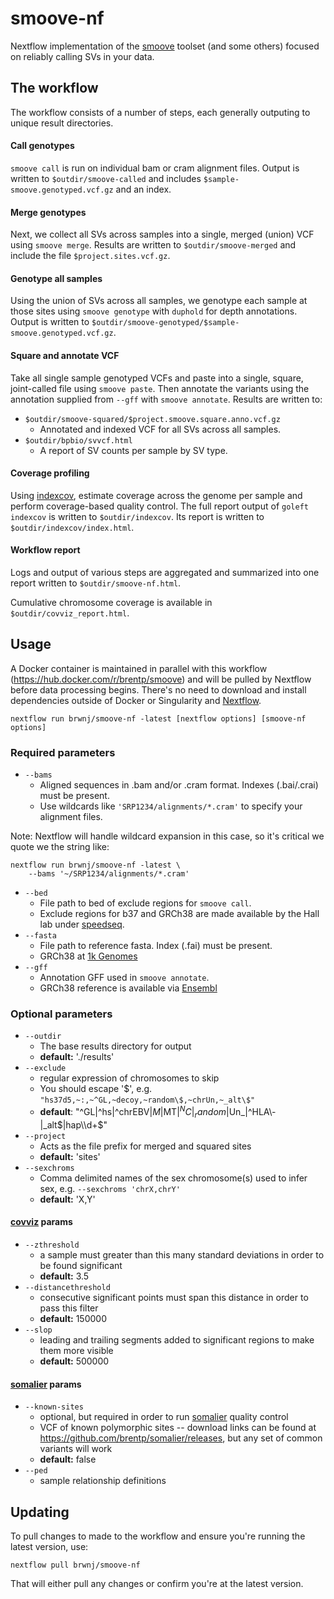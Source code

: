 # smoove-nf

Nextflow implementation of the [smoove](https://github.com/brentp/smoove) toolset (and some others) focused on reliably calling SVs in your data.

## The workflow

The workflow consists of a number of steps, each generally outputing to unique result directories.

#### Call genotypes

`smoove call` is run on individual bam or cram alignment files. Output is written to `$outdir/smoove-called` and includes `$sample-smoove.genotyped.vcf.gz` and an index.

#### Merge genotypes

Next, we collect all SVs across samples into a single, merged (union) VCF using `smoove merge`. Results are written to `$outdir/smoove-merged` and include the file `$project.sites.vcf.gz`.

#### Genotype all samples

Using the union of SVs across all samples, we genotype each sample at those sites using `smoove genotype` with `duphold` for depth annotations. Output is written to `$outdir/smoove-genotyped/$sample-smoove.genotyped.vcf.gz`.

#### Square and annotate VCF

Take all single sample genotyped VCFs and paste into a single, square, joint-called file using `smoove paste`. Then annotate the variants using the annotation supplied from `--gff` with `smoove annotate`. Results are written to:

+ `$outdir/smoove-squared/$project.smoove.square.anno.vcf.gz`
	+ Annotated and indexed VCF for all SVs across all samples.
+ `$outdir/bpbio/svvcf.html`
	+ A report of SV counts per sample by SV type.

#### Coverage profiling

Using [indexcov](https://github.com/brentp/goleft/tree/master/indexcov), estimate coverage across the genome per sample and perform coverage-based quality control. The full report output of `goleft indexcov` is written to `$outdir/indexcov`. Its report is written to `$outdir/indexcov/index.html`.

#### Workflow report

Logs and output of various steps are aggregated and summarized into one report written to `$outdir/smoove-nf.html`.

Cumulative chromosome coverage is available in `$outdir/covviz_report.html`.

## Usage

A Docker container is maintained in parallel with this workflow (https://hub.docker.com/r/brentp/smoove) and will be pulled by Nextflow before data processing begins. There's no need to download and install dependencies outside of Docker or Singularity and [Nextflow](https://www.nextflow.io/).

```
nextflow run brwnj/smoove-nf -latest [nextflow options] [smoove-nf options]
```

### Required parameters

+ `--bams`
	+ Aligned sequences in .bam and/or .cram format. Indexes (.bai/.crai) must be
present.
	+ Use wildcards like `'SRP1234/alignments/*.cram'` to specify your alignment files.

Note: Nextflow will handle wildcard expansion in this case, so it's critical we quote we the string like:

```
nextflow run brwnj/smoove-nf -latest \
	--bams '~/SRP1234/alignments/*.cram'
```

+ `--bed`
	+ File path to bed of exclude regions for `smoove call`.
	+ Exclude regions for b37 and GRCh38 are made available by the Hall lab under [speedseq](https://github.com/hall-lab/speedseq/tree/master/annotations).
+ `--fasta`
	+ File path to reference fasta. Index (.fai) must be present.
	+ GRCh38 at [1k Genomes](ftp://ftp-trace.ncbi.nih.gov/1000genomes/ftp/technical/reference/GRCh38_reference_genome)
+ `--gff`
	+ Annotation GFF used in `smoove annotate`.
	+ GRCh38 reference is available via [Ensembl](ftp://ftp.ensembl.org/pub/release-95/gff3/homo_sapiens/Homo_sapiens.GRCh38.95.chr.gff3.gz)

### Optional parameters

+ `--outdir`
	+ The base results directory for output
	+ **default:** './results'
+ `--exclude`
    + regular expression of chromosomes to skip
	+ You should escape '$', e.g. `"hs37d5,~:,~^GL,~decoy,~random\$,~chrUn,~_alt\$"`
    + **default**: "^GL|^hs|^chrEBV$|M$|MT$|^NC|_random$|Un_|^HLA\\-|_alt$|hap\\d+$"
+ `--project`
	+ Acts as the file prefix for merged and squared sites
	+ **default:** 'sites'
+ `--sexchroms`
	+ Comma delimited names of the sex chromosome(s) used to infer sex, e.g. `--sexchroms 'chrX,chrY'`
	+ **default:** 'X,Y'

#### [covviz](https://github.com/brwnj/covviz) params
+ `--zthreshold`
    + a sample must greater than this many standard deviations in order to be found significant
    + **default:** 3.5
+ `--distancethreshold`
    + consecutive significant points must span this distance in order to pass this filter
    + **default:** 150000
+ `--slop`
    + leading and trailing segments added to significant regions to make them more visible
    + **default:** 500000

#### [somalier](https://github.com/brentp/somalier) params
+ `--known-sites`
	+ optional, but required in order to run [somalier](https://github.com/brentp/somalier) quality control
	+ VCF of known polymorphic sites -- download links can be found at https://github.com/brentp/somalier/releases, but any set of common variants will work
	+ **default:** false
+ `--ped`
	+ sample relationship definitions


## Updating

To pull changes to made to the workflow and ensure you're running the latest version, use:

```
nextflow pull brwnj/smoove-nf
```

That will either pull any changes or confirm you're at the latest version.
